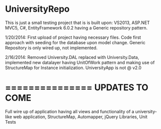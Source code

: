 UniversityRepo
==============

This is just a small testing project that is is built upon: VS2013, ASP.NET MVC5, C#, EntityFramework 6.0.2 having a Generic repository pattern.

1/20/2014:
First upload of project having necessary files. Code first approach with seeding for the database upon model change. Generic Repository is only wired up, not implemented.

2/16/2014: Removed University.DAL replaced with University.Data, implemented new datalayer having UnitOfWork pattern and making use of StructureMap for Instance initialization. UniversityApp is not @ v2.0


===============
UPDATES TO COME
===============

Full wire up of application having all views and functionality of a university-like web application,
StructureMap,
Automapper,
jQuery Libraries,
Unit Tests

